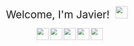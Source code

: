 <h1 style="font-weight:normal" align="center">
  &nbsp;Welcome, I'm Javier! &nbsp;<img height="32" width="32" src="https://cdn.jsdelivr.net/npm/simple-icons@v4/icons/mocha.svg" />&nbsp;
</h1>

<div align="center">
&nbsp;&nbsp;&nbsp;
<a href="https://twitter.com/TamayoLeiva_J"><img height="32" width="32" fill="#03738C" src="https://cdn.jsdelivr.net/npm/simple-icons@v4/icons/twitter.svg" /></a> 
<a href="https://www.kaggle.com/jtamayo"><img height="32" width="32" src="https://cdn.jsdelivr.net/npm/simple-icons@v4/icons/kaggle.svg" /></a> 
<a href="https://www.linkedin.com/in/javier-ignacio-tamayo-leiva-94613267/"><img height="32" width="32" src="https://cdn.jsdelivr.net/npm/simple-icons@v4/icons/linkedin.svg" /></a>
<a href="https://loop.frontiersin.org/people/1011798/"><img height="32" width="32" src="https://cdn.jsdelivr.net/npm/simple-icons@v4/icons/loop.svg" /></a>
<a href="https://orcid.org/0000-0003-2610-6957"><img height="32" width="32" src="https://cdn.jsdelivr.net/npm/simple-icons@v4/icons/orcid.svg" /></a>
</div>


